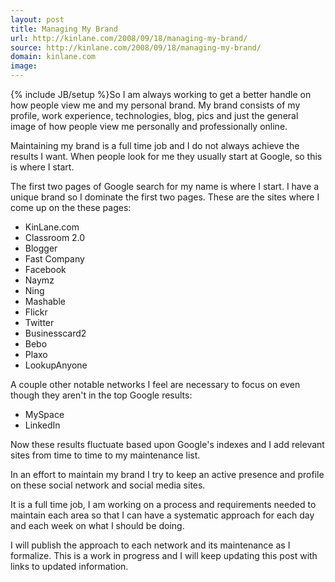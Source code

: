 ```yaml
---
layout: post
title: Managing My Brand
url: http://kinlane.com/2008/09/18/managing-my-brand/
source: http://kinlane.com/2008/09/18/managing-my-brand/
domain: kinlane.com
image: 
---
```

{% include JB/setup %}So I am always working to get a better handle on how people view me and my personal brand.  My brand consists of my profile, work experience, technologies, blog, pics and just the general image of how people view me personally and professionally online.<p></p>
Maintaining my brand is a full time job and I do not always achieve the results I want.  When people look for me they usually start at Google, so this is where I start.<p></p>
The first two pages of Google search for my name is where I start.  I have a unique brand so I dominate the first two pages.  These are the sites where I come up on the these pages:
<ul class="mainlist">
	<li>KinLane.com</li>
	<li>Classroom 2.0</li>
	<li>Blogger</li>
	<li>Fast Company</li>
	<li>Facebook</li>
	<li>Naymz</li>
	<li>Ning</li>
	<li>Mashable</li>
	<li>Flickr</li>
	<li>Twitter</li>
	<li>Businesscard2</li>
	<li>Bebo</li>
	<li>Plaxo</li>
	<li>LookupAnyone</li>
</ul>
A couple other notable networks I feel are necessary to focus on even though they aren't in the top Google results:
<ul class="mainlist">
	<li>MySpace</li>
	<li>LinkedIn</li>
</ul>
Now these results fluctuate based upon Google's indexes and I add relevant sites from time to time to my maintenance list.<p></p>
In an effort to maintain my brand I try to keep an active presence and profile on these social network and social media sites.<p></p>
It is a full time job, I am working on a process and requirements needed to maintain each area so that I can have a systematic approach for each day and each week on what I should be doing.<p></p>
I will publish the approach to each network and its maintenance as I formalize.  This is a work in progress and I will keep updating this post with links to updated information.